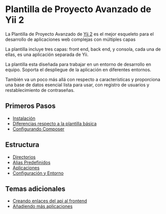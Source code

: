 Plantilla de Proyecto Avanzado de Yii 2
=======================================

La Plantilla de Proyecto Avanzado de [Yii 2](http://www.yiiframework.com/) es el mejor esqueleto para el desarrollo de aplicaciones web complejas con múltiples capas

La plantilla incluye tres capas: front end, back end, y consola, cada una de ellas, es una aplicación separada de Yii.

La plantilla esta diseñada para trabajar en un entorno de desarrollo en equipo. Soporta el despliegue de la aplicación en diferentes entornos.

También va un poco más allá con respecto a características y proporciona una base de datos esencial lista para usar, con registro de usuarios y restablecimiento de contraseñas.

Primeros Pasos
--------------

* [Instalación](start-installation.md)
* [Diferencias respecto a la plantilla básica](start-comparison.md)
* [Configurando Composer](start-composer.md)

Estructura
----------

* [Directorios](structure-directories.md)
* [Alias Predefinidos](structure-path-aliases.md)
* [Aplicaciones](structure-applications.md)
* [Configuración y Entorno](structure-environments.md)

Temas adicionales
-----------------

* [Creando enlaces del api al frontend](topic-link-api-frontend.md)
* [Añadiendo más aplicaciones](topic-adding-more-apps.md)

